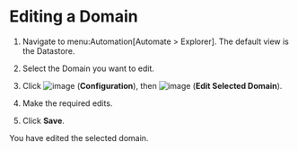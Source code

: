 # Editing a Domain

1.  Navigate to menu:Automation\[Automate \> Explorer\]. The default
    view is the Datastore.

2.  Select the Domain you want to edit.

3.  Click ![image](../images/1847.png) (**Configuration**), then
    ![image](../images/1851.png) (**Edit Selected Domain**).

4.  Make the required edits.

5.  Click **Save**.

You have edited the selected domain.
